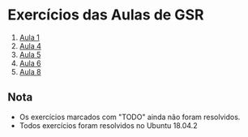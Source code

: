 # Exercícios das Aulas de GSR

1. [Aula 1](2019-03-22-Gestao-Utilizadores.md)
2. [Aula 4](2019-03-27-Interfaces-De-Rede.md)
3. [Aula 5](2019-04-08-DNS.md)
4. [Aula 6](2019-04-08-Apache.md)
5. [Aula 8](2019-04-16-Permissoes.md)

## Nota
 - Os exercícios marcados com "TODO" ainda não foram resolvidos.
 - Todos exercícios foram resolvidos no Ubuntu 18.04.2

